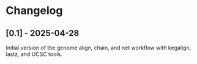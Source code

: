 # Changelog

## [0.1] - 2025-04-28

Initial version of the genome align, chain, and net workflow with kegalign, lastz, and UCSC tools.
